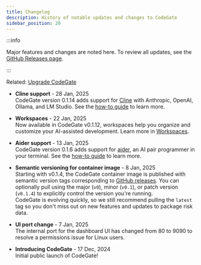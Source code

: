 ```yaml
---
title: Changelog
description: History of notable updates and changes to CodeGate
sidebar_position: 20
---
```


:::info

Major features and changes are noted here. To review all updates, see the
[GitHub Releases page](https://github.com/stacklok/codegate/releases).

:::

Related: [Upgrade CodeGate](../how-to/install.md#upgrade-codegate)

- **Cline support** - 28 Jan, 2025\
  CodeGate version 0.1.14 adds support for
  [Cline](https://github.com/cline/cline) with Anthropic, OpenAI, Ollama, and LM
  Studio. See the [how-to guide](../how-to/use-with-cline.mdx) to learn more.

- **Workspaces** - 22 Jan, 2025\
  Now available in CodeGate v0.1.12, workspaces help you organize and customize
  your AI-assisted development. Learn more in
  [Workspaces](../features/workspaces.mdx).

- **Aider support** - 13 Jan, 2025\
  CodeGate version 0.1.6 adds support for [aider](https://aider.chat/), an AI
  pair programmer in your terminal. See the
  [how-to guide](../how-to/use-with-aider.mdx) to learn more.

- **Semantic versioning for container image** - 8 Jan, 2025\
  Starting with v0.1.4, the CodeGate container image is published with semantic
  version tags corresponding to
  [GitHub releases](https://github.com/stacklok/codegate/releases). You can
  optionally pull using the major (`v0`), minor (`v0.1`), or patch version
  (`v0.1.4`) to explicitly control the version you're running. \
  CodeGate is evolving quickly, so we still recommend pulling the `latest` tag
  so you don't miss out on new features and updates to package risk data.

- **UI port change** - 7 Jan, 2025\
  The internal port for the dashboard UI has changed from 80 to 9090 to resolve
  a permissions issue for Linux users.

- **Introducing CodeGate** - 17 Dec, 2024\
  Initial public launch of CodeGate!
